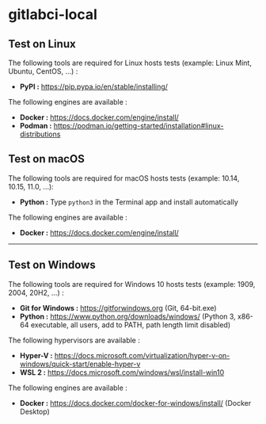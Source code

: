# gitlabci-local

## Test on Linux

The following tools are required for Linux hosts tests (example: Linux Mint, Ubuntu, CentOS, ...) :

- **PyPI :** https://pip.pypa.io/en/stable/installing/

The following engines are available :

- **Docker :** https://docs.docker.com/engine/install/
- **Podman :** https://podman.io/getting-started/installation#linux-distributions

## Test on macOS

The following tools are required for macOS hosts tests (example: 10.14, 10.15, 11.0, ...):

- **Python :** Type `python3` in the Terminal app and install automatically

The following engines are available :

- **Docker :** https://docs.docker.com/engine/install/

---

## Test on Windows

The following tools are required for Windows 10 hosts tests (example: 1909, 2004, 20H2, ...) :

- **Git for Windows :** https://gitforwindows.org (Git, 64-bit.exe)
- **Python :** https://www.python.org/downloads/windows/ (Python 3, x86-64 executable, all users, add to PATH, path length limit disabled)

The following hypervisors are available :

- **Hyper-V :** https://docs.microsoft.com/virtualization/hyper-v-on-windows/quick-start/enable-hyper-v
- **WSL 2 :** https://docs.microsoft.com/windows/wsl/install-win10

The following engines are available :

- **Docker :** https://docs.docker.com/docker-for-windows/install/ (Docker Desktop)
